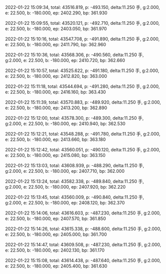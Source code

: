 2022-01-22 15:09:34, total: 43516.819, p: -493.150, delta:11.250 手, g:2.000, e: 22.500, b: -180.000, ep: 2402.290, bp: 361.930

2022-01-22 15:09:55, total: 43520.121, p: -492.710, delta:11.250 手, g:2.000, e: 22.500, b: -180.000, ep: 2403.050, bp: 361.970

2022-01-22 15:10:16, total: 43547.708, p: -491.890, delta:11.250 手, g:2.000, e: 22.500, b: -180.000, ep: 2411.790, bp: 362.960

2022-01-22 15:10:36, total: 43568.306, p: -490.560, delta:11.250 手, g:2.000, e: 22.500, b: -180.000, ep: 2410.720, bp: 362.660

2022-01-22 15:10:57, total: 43525.622, p: -491.180, delta:11.250 手, g:2.000, e: 22.500, b: -180.000, ep: 2412.820, bp: 363.000

2022-01-22 15:11:18, total: 43544.694, p: -491.280, delta:11.250 手, g:2.000, e: 22.500, b: -180.000, ep: 2416.160, bp: 363.430

2022-01-22 15:11:39, total: 43570.883, p: -489.920, delta:11.250 手, g:2.000, e: 22.500, b: -180.000, ep: 2413.200, bp: 362.890

2022-01-22 15:12:00, total: 43578.300, p: -489.300, delta:11.250 手, g:2.000, e: 22.500, b: -180.000, ep: 2410.940, bp: 362.530

2022-01-22 15:12:21, total: 43548.288, p: -491.780, delta:11.250 手, g:2.000, e: 22.500, b: -180.000, ep: 2413.660, bp: 363.180

2022-01-22 15:12:42, total: 43560.051, p: -490.120, delta:11.250 手, g:2.000, e: 22.500, b: -180.000, ep: 2415.080, bp: 363.150

2022-01-22 15:13:03, total: 43608.939, p: -488.290, delta:11.250 手, g:2.000, e: 22.500, b: -180.000, ep: 2407.710, bp: 362.000

2022-01-22 15:13:24, total: 43582.338, p: -489.840, delta:11.250 手, g:2.000, e: 22.500, b: -180.000, ep: 2407.920, bp: 362.220

2022-01-22 15:13:45, total: 43560.009, p: -490.840, delta:11.250 手, g:2.000, e: 22.500, b: -180.000, ep: 2408.120, bp: 362.370

2022-01-22 15:14:06, total: 43616.603, p: -487.230, delta:11.250 手, g:2.000, e: 22.500, b: -180.000, ep: 2407.570, bp: 361.850

2022-01-22 15:14:26, total: 43615.338, p: -488.600, delta:11.250 手, g:2.000, e: 22.500, b: -180.000, ep: 2405.000, bp: 361.700

2022-01-22 15:14:47, total: 43609.508, p: -487.230, delta:11.250 手, g:2.000, e: 22.500, b: -180.000, ep: 2402.130, bp: 361.170

2022-01-22 15:15:08, total: 43614.438, p: -487.640, delta:11.250 手, g:2.000, e: 22.500, b: -180.000, ep: 2405.400, bp: 361.630